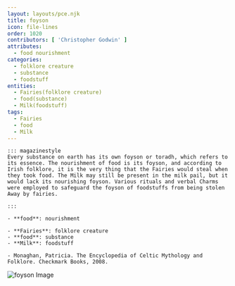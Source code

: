 ```yaml
---
layout: layouts/pce.njk
title: foyson
icon: file-lines
order: 1020
contributors: [ 'Christopher Godwin' ]
attributes:
  - food nourishment
categories:
  - folklore creature
  - substance
  - foodstuff
entities:
  - Fairies(folklore creature)
  - food(substance)
  - Milk(foodstuff)
tags:
  - Fairies
  - food
  - Milk
---
```

``` tab [group1:Info]
::: magazinestyle
Every substance on earth has its own foyson or toradh, which refers to its essence. The nourishment of food is its foyson, and according to Irish folklore, it is the very thing that the Fairies would steal when they took food. The Milk may still be present in the milk pail, but it would lack its nourishing foyson. Various rituals and verbal Charms were employed to safeguard the foyson of foodstuffs from being stolen Away by fairies.

:::
```
``` tab [group1:Attributes]
- **food**: nourishment
```
``` tab [group1:Entities]
- **Fairies**: folklore creature
- **food**: substance
- **Milk**: foodstuff
```
``` tab [group1:Sources]
- Monaghan, Patricia. The Encyclopedia of Celtic Mythology and Folklore. Checkmark Books, 2008.
```
![foyson Image]([None])

